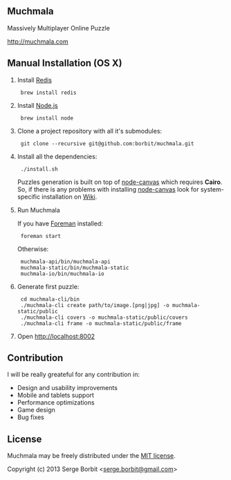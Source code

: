 Muchmala
--------

Massively Multiplayer Online Puzzle

http://muchmala.com

Manual Installation (OS X)
----------------------------

1. Install [Redis](http://redis.io/)  

        brew install redis
    
2. Install [Node.js](http://nodejs.org/)

        brew install node

3. Clone a project repository with all it's submodules: 

        git clone --recursive git@github.com:borbit/muchmala.git

4. Install all the dependencies:

        ./install.sh
        
    Puzzles generation is built on top of [node-canvas](https://github.com/LearnBoost/node-canvas) which requires **Cairo**. So, if there is any problems with installing [node-canvas](https://github.com/LearnBoost/node-canvas) look for system-specific installation on [Wiki](https://github.com/LearnBoost/node-canvas/wiki/_pages).
    
5. Run Muchmala

    If you have [Foreman](http://ddollar.github.io/foreman/) installed:
    
        foreman start
        
    Otherwise:
        
        muchmala-api/bin/muchmala-api
        muchmala-static/bin/muchmala-static
        muchmala-io/bin/muchmala-io
        
6. Generate first puzzle:

        cd muchmala-cli/bin
        ./muchmala-cli create path/to/image.[png|jpg] -o muchmala-static/public
        ./muchmala-cli covers -o muchmala-static/public/covers
        ./muchmala-cli frame -o muchmala-static/public/frame

7. Open [http://localhost:8002](http://localhost:8002)
        
Contribution
------------

I will be really greateful for any contribution in:

* Design and usability improvements
* Mobile and tablets support
* Performance optimizations
* Game design
* Bug fixes

License
-------

Muchmala may be freely distributed under the [MIT license](http://en.wikipedia.org/wiki/MIT_License#License_terms).

Copyright (c) 2013 Serge Borbit &lt;serge.borbit@gmail.com&gt;
